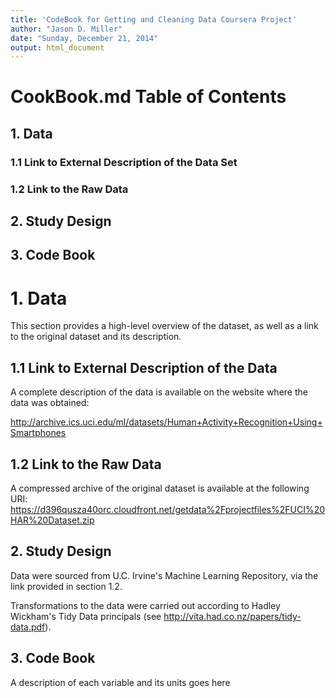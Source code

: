 ```yaml
---
title: 'CodeBook for Getting and Cleaning Data Coursera Project'
author: "Jason D. Miller"
date: "Sunday, December 21, 2014"
output: html_document
---
```


# CookBook.md Table of Contents
## 1. Data
### 1.1 Link to External Description of the Data Set
### 1.2 Link to the Raw Data
## 2. Study Design
## 3. Code Book

# 1. Data
This section provides a high-level overview of the dataset, as well as a link to the original dataset and its description.

## 1.1 Link to External Description of the Data 
A complete description of the data is available on the website where the data was obtained: 

http://archive.ics.uci.edu/ml/datasets/Human+Activity+Recognition+Using+Smartphones 

## 1.2 Link to the Raw Data
A compressed archive of the original dataset is available at the following URI:
https://d396qusza40orc.cloudfront.net/getdata%2Fprojectfiles%2FUCI%20HAR%20Dataset.zip

## 2. Study Design
Data were sourced from U.C. Irvine's Machine Learning Repository, via the link provided in section 1.2. 

Transformations to the data were carried out according to Hadley Wickham's Tidy Data principals (see http://vita.had.co.nz/papers/tidy-data.pdf).

## 3. Code Book
A description of each variable and its units goes here